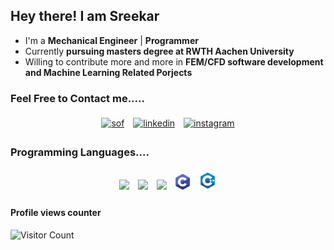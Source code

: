 ## Hey there! I am Sreekar 

<p align="center">
</p>


- I'm a **Mechanical Engineer** | **Programmer**
- Currently **pursuing masters degree at RWTH Aachen University**
- Willing to contribute more and more in **FEM/CFD software development and Machine Learning Related Porjects**


### Feel Free to Contact me.....

<p align="center">
	<a href="https://github.com/sreekar2858"><img alt="sof" width="5%" style="padding:5px" src="https://img.icons8.com/color/48/000000/github.png"/></a>
	<a href="https://www.linkedin.com/in/sreekar07036910b/"><img alt="linkedin" width="5%" style="padding:5px" src="https://img.icons8.com/color/48/000000/linkedin.png"/></a>
	<a href="https://www.instagram.com/imnotsr33/"><img alt="instagram" width="5%" style="padding:5px" src="https://img.icons8.com/color/48/000000/instagram-new--v1.png"/></a>
</p>

### Programming Languages....

<p align="center">
	<img width="5%" style="padding:5px" src="https://img.icons8.com/color/144/000000/java-coffee-cup-logo.png"/>
	<img width="5%" style="padding:5px" src="https://img.icons8.com/color/144/000000/python.png"/>
  	<img width="5%" style="padding:5px" src="https://img.icons8.com/fluency/48/000000/matlab.png"/>
	<img width="4.5%" style="padding:5px" src="/c_icon.png"/>
	<img width="5.75%" style="padding:5px" src="/cpp_icon.png"/>
  
</p>

#### Profile views counter
![Visitor Count](https://profile-counter.glitch.me/{sreekar2858}/count.svg)

